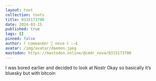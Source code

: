 ```yaml
---
layout: toot
collection: toots
title: 0315173700
date: 2024-03-15
published: true
tags: []
pinned: false
author: ⸸ commander ░ nova ⸸ :~$
avatar: /img/avatar/daemon.jpeg
mastodon: https://mastodon.online/@cmdr_nova/0315173700
---
```


I was bored earlier and decided to look at Nostr Okay so basically it’s bluesky but with bitcoin
